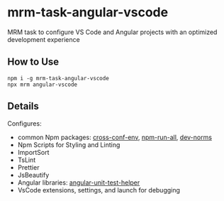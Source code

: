 # mrm-task-angular-vscode
MRM task to configure VS Code and Angular projects with an optimized development experience

## How to Use
```
npm i -g mrm-task-angular-vscode
npx mrm angular-vscode
```

## Details
Configures:
- common Npm packages: [cross-conf-env](https://www.npmjs.com/package/cross-conf-env), [npm-run-all](npm-run-all
), [dev-norms](https://www.npmjs.com/package/dev-norms)
- Npm Scripts for Styling and Linting
- ImportSort
- TsLint
- Prettier
- JsBeautify
- Angular libraries: [angular-unit-test-helper](https://www.npmjs.com/package/angular-unit-test-helper)
- VsCode extensions, settings, and launch for debugging
